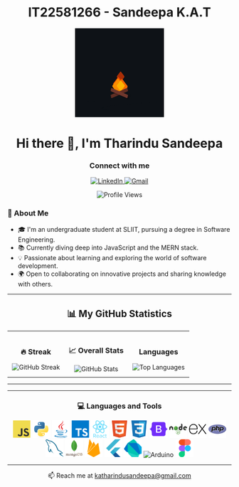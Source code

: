 <!-- Title and Introduction -->
<h1 align="center">IT22581266 - Sandeepa K.A.T</h1>
<div align="center">
  <img src="assets/cc.gif" width="200" height="200" alt="Profile Image" />
</div>

<h1 align="center">Hi there 👋, I'm Tharindu Sandeepa</h1>

<!-- Connect with me -->
<h3 align="center">Connect with me</h3>
<p align="center">
  <a href="https://www.linkedin.com/in/tharindu-sandeepa99" target="_blank">
    <img src="https://img.shields.io/badge/-LinkedIn-blue?style=flat&logo=linkedin" alt="LinkedIn" />
  </a>
  <a href="mailto:katharindusandeepa@gmail.com" target="_blank">
    <img src="https://img.shields.io/badge/-Gmail-red?style=flat&logo=gmail" alt="Gmail" />
  </a>
</p>
<p align="center">
  <img src="https://komarev.com/ghpvc/?username=tharindu-sandeepa&label=Profile%20views&color=0e75b6&style=flat" alt="Profile Views" />
</p>

<!-- Introduction and Learning -->
<h3>🌱 About Me</h3>
<ul>
  <li>🎓 I'm an undergraduate student at SLIIT, pursuing a degree in Software Engineering.</li>
  <li>📚 Currently diving deep into JavaScript and the MERN stack.</li>
  <li>💡 Passionate about learning and exploring the world of software development.</li>
  <li>🌍 Open to collaborating on innovative projects and sharing knowledge with others.</li>
</ul>

---

<!-- GitHub Stats Section -->
<h2 align="center">📊 My GitHub Statistics</h2>
<div align="center">
  <table>
    <tr>
      <td align="center" style="padding: 10px;">
        <h3>🔥 Streak</h3>
        <img src="https://github-readme-streak-stats.herokuapp.com/?user=Tharindu-Sandeepa&theme=dark&hide_border=true" alt="GitHub Streak">
      </td>
      <td align="center" style="padding: 10px;">
        <h3>📈 Overall Stats</h3>
        <img src="https://github-readme-stats.vercel.app/api?username=Tharindu-Sandeepa&show_icons=true&theme=dark&hide_border=true" alt="GitHub Stats">
      </td>
      <td align="center" style="padding: 10px;">
        <h3>Languages</h3>
        <img src="https://github-readme-stats.vercel.app/api/top-langs/?username=Tharindu-Sandeepa&theme=dark&hide_border=true&langs_count=8" alt="Top Languages" style="width: 100%;">
      </td>
    </tr>
  </table>
</div>

---

---

<!-- Languages and Tools -->
<h3 align="center">💻 Languages and Tools</h3>
<p align="center">
  <!-- Programming Languages -->
  <img src="https://raw.githubusercontent.com/devicons/devicon/master/icons/javascript/javascript-original.svg" alt="JavaScript" width="40" height="40">
  <img src="https://raw.githubusercontent.com/devicons/devicon/master/icons/python/python-original.svg" alt="Python" width="40" height="40">
  <img src="https://raw.githubusercontent.com/devicons/devicon/master/icons/java/java-original.svg" alt="Java" width="40" height="40">
  <img src="https://raw.githubusercontent.com/devicons/devicon/master/icons/typescript/typescript-original.svg" alt="TypeScript" width="40" height="40">
  
  <!-- Front-End Development -->
  <img src="https://raw.githubusercontent.com/devicons/devicon/master/icons/react/react-original-wordmark.svg" alt="React" width="40" height="40">
  <img src="https://raw.githubusercontent.com/devicons/devicon/master/icons/html5/html5-original.svg" alt="HTML5" width="40" height="40">
  <img src="https://raw.githubusercontent.com/devicons/devicon/master/icons/css3/css3-original.svg" alt="CSS3" width="40" height="40">
  <img src="https://raw.githubusercontent.com/devicons/devicon/master/icons/bootstrap/bootstrap-plain.svg" alt="Bootstrap" width="40" height="40">

  <!-- Back-End Development -->
  <img src="https://raw.githubusercontent.com/devicons/devicon/master/icons/nodejs/nodejs-original-wordmark.svg" alt="Node.js" width="40" height="40">
  <img src="https://raw.githubusercontent.com/devicons/devicon/master/icons/express/express-original.svg" alt="Express" width="40" height="40">
  <img src="https://raw.githubusercontent.com/devicons/devicon/master/icons/php/php-original.svg" alt="PHP" width="40" height="40">
  
  <!-- Database Technologies -->
  <img src="https://raw.githubusercontent.com/devicons/devicon/master/icons/mysql/mysql-original.svg" alt="MySQL" width="40" height="40">
  <img src="https://raw.githubusercontent.com/devicons/devicon/master/icons/mongodb/mongodb-original-wordmark.svg" alt="MongoDB" width="40" height="40">
  <img src="https://raw.githubusercontent.com/devicons/devicon/master/icons/firebase/firebase-plain.svg" alt="Firebase" width="40" height="40">
  
  <!-- Mobile Development -->
  <img src="https://raw.githubusercontent.com/devicons/devicon/master/icons/flutter/flutter-original.svg" alt="Flutter" width="40" height="40">
  <img src="https://raw.githubusercontent.com/devicons/devicon/master/icons/dart/dart-original.svg" alt="Dart" width="40" height="40">
  
  <!-- Hardware and IoT -->
  <img src="https://cdn.worldvectorlogo.com/logos/arduino-1.svg" alt="Arduino" width="40" height="40">
  

  
  <!-- Design and Prototyping Tools -->
  <img src="https://raw.githubusercontent.com/devicons/devicon/master/icons/figma/figma-original.svg" alt="Figma" width="40" height="40">
 
</p>


---

<!-- Summary and Footer -->
<p align="center">📫 Reach me at <a href="mailto:katharindusandeepa@gmail.com">katharindusandeepa@gmail.com</a></p>
